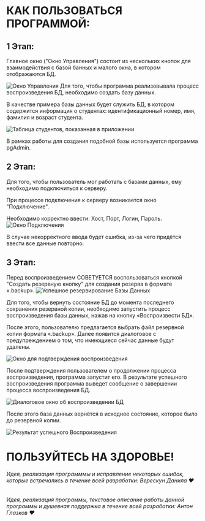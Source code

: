 # КАК ПОЛЬЗОВАТЬСЯ ПРОГРАММОЙ:

## 1 Этап:
Главное окно ("Окно Управления") состоит из нескольких кнопок для взаимодействия с базой банных и малого окна, в котором отображаются БД.

![Окно Управления](https://i.postimg.cc/Hs6c9CZW/image.png)
Для того, чтобы программа реализовывала процесс воспроизведения БД, необходимо создать базу данных.

В качестве примера базы данных будет служить БД, в котором содержится информация о студентах: идентификационный номер, имя, фамилия и возраст студента.

![Таблица студентов, показанная в приложении](https://i.postimg.cc/TPDKx5Rh/image.png)

В рамках работы для создания подобной базы используется программа pgAdmin.


## 2 Этап:

Для того, чтобы пользователь мог работать с базами данных, ему необходимо подключиться к серверу.

При процессе подключения к серверу возникается окно "Подключение".

Необходимо корректно ввести: Хост, Порт, Логин, Пароль.
![Окно Подключения](https://i.postimg.cc/x17XB3VW/image.png)

В случае некорректного ввода будет ошибка, из-за чего придётся ввести все данные повторно.

## 3 Этап:
Перед воспроизведением СОВЕТУЕТСЯ воспользоваться кнопкой "Создать резервную кнопку" для создания резерва в формате «.backup».
![Успешное резервирование Базы Данных](https://i.postimg.cc/PxnP5fxy/image.png)

Для того, чтобы вернуть состояние БД до момента последнего сохранения резервной копии, необходимо запустить процесс воспроизведения базы данных, нажав на кнопку «Воспроизвести БД».

После этого, пользователю предлагается выбрать файл резервной копии формата «.backup». Далее появится диалоговое с предупреждением о том, что имеющиеся сейчас данные будут удалены.

![Окно для подтверждения воспроизведения](https://i.postimg.cc/rwzdhY31/image.png)

После подтверждения пользователем о продолжении процесса воспроизведения, программа запустит его. В результате успешного воспроизведения программа выведет сообщение о завершении процесса воспроизведения БД.

![Диалоговое окно об воспроизведении БД](https://i.postimg.cc/yY13RNTr/image.png)

После этого база данных вернётся в исходное состояние, которое было до резервной копии.

![Результат успешного Воспроизведения](https://i.postimg.cc/NG7rLXRH/image.png)

# ПОЛЬЗУЙТЕСЬ НА ЗДОРОВЬЕ!
###### Идея, реализация программмы и исправление некоторых ошибок, которые встречались в течение всей разработки: Верескун Данила :heart:
###### Идея, реализация программы, текстовое описание работы данной программы и душевная поддержка в течение всей разработки: Антон Глазков :heart:
